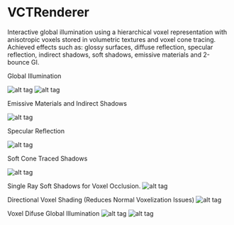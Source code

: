 # VCTRenderer
Interactive global illumination using a hierarchical voxel representation with anisotropic voxels stored in volumetric textures and voxel cone tracing. Achieved effects such as: glossy surfaces, diffuse reflection, specular reflection, indirect shadows, soft shadows, emissive materials and 2-bounce GI.

Global Illumination

![alt tag](https://i.imgur.com/S4fssRn.jpg)
![alt tag](https://i.imgur.com/3l7pREy.png)

Emissive Materials and Indirect Shadows

![alt tag](https://i.imgur.com/pN1T5dm.png)

Specular Reflection

![alt tag](https://i.imgur.com/eMgkB8L.png)

Soft Cone Traced Shadows

![alt tag](https://i.imgur.com/ElT2Sac.png)

Single Ray Soft Shadows for Voxel Occlusion.
![alt tag](https://i.imgur.com/5hGSR6G.jpg)

Directional Voxel Shading (Reduces Normal Voxelization Issues)
![alt tag](https://i.imgur.com/guz5MR6.png)

Voxel Difuse Global Illumination
![alt tag](https://i.imgur.com/ne18AfK.png)
![alt tag](https://i.imgur.com/e4FBxyT.png)

